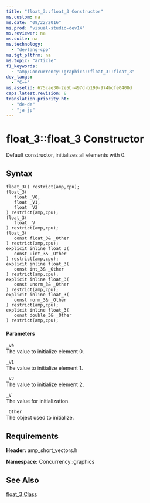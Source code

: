 ```yaml
---
title: "float_3::float_3 Constructor"
ms.custom: na
ms.date: "09/22/2016"
ms.prod: "visual-studio-dev14"
ms.reviewer: na
ms.suite: na
ms.technology: 
  - "devlang-cpp"
ms.tgt_pltfrm: na
ms.topic: "article"
f1_keywords: 
  - "amp/Concurrency::graphics::float_3::float_3"
dev_langs: 
  - "C++"
ms.assetid: 675cae30-2e5b-497d-b199-974bcfe0408d
caps.latest.revision: 8
translation.priority.ht: 
  - "de-de"
  - "ja-jp"
---
```

# float_3::float_3 Constructor
Default constructor, initializes all elements with 0.  
  
## Syntax  
  
```  
float_3() restrict(amp,cpu);  
float_3(  
   float _V0,  
   float _V1,  
   float _V2  
) restrict(amp,cpu);  
float_3(  
   float _V  
) restrict(amp,cpu);  
float_3(  
   const float_3& _Other  
) restrict(amp,cpu);  
explicit inline float_3(  
   const uint_3& _Other  
) restrict(amp,cpu);  
explicit inline float_3(  
   const int_3& _Other  
) restrict(amp,cpu);  
explicit inline float_3(  
   const unorm_3& _Other  
) restrict(amp,cpu);  
explicit inline float_3(  
   const norm_3& _Other  
) restrict(amp,cpu);  
explicit inline float_3(  
   const double_3& _Other  
) restrict(amp,cpu);  
```  
  
#### Parameters  
 `_V0`  
 The value to initialize element 0.  
  
 `_V1`  
 The value to initialize element 1.  
  
 `_V2`  
 The value to initialize element 2.  
  
 `_V`  
 The value for initialization.  
  
 `_Other`  
 The object used to initialize.  
  
## Requirements  
 **Header:** amp_short_vectors.h  
  
 **Namespace:** Concurrency::graphics  
  
## See Also  
 [float_3 Class](../vs140/float_3-class.md)